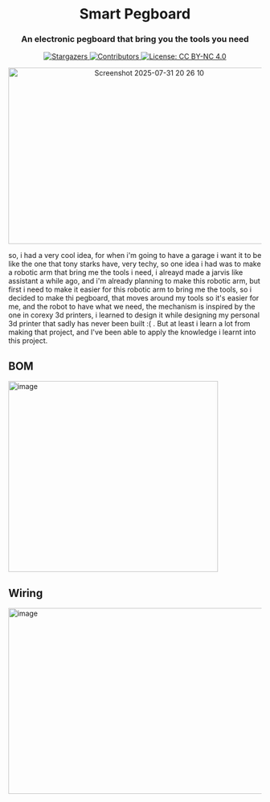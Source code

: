 <h1 align="center">Smart Pegboard</h1>
<h3 align="center">An electronic pegboard that bring you the tools you need</h3>
<p align="center">
  <a href="https://github.com/RayaneGuebre/Automatic-Watering-System/stargazers">
    <img src="https://img.shields.io/github/stars/RayaneGuebre/Smart-Pegboard" alt="Stargazers">
  </a>
  <a href="https://github.com/RayaneGuebre/Automatic-Watering-System/graphs/contributors">
    <img src="https://img.shields.io/github/contributors/RayaneGuebre/Smart-Pegboard" alt="Contributors">
  </a>
  <a href="https://creativecommons.org/licenses/by-nc/4.0/">
    <img src="https://img.shields.io/badge/License-CC_BY--NC_4.0-lightgrey.svg" alt="License: CC BY-NC 4.0">
  </a>
</p>

<p align="center">
  <img width="545" height="351" alt="Screenshot 2025-07-31 20 26 10" src="https://github.com/user-attachments/assets/6b77132e-96d2-4b8a-a401-96547e4d8046" />

</p>


so, i had a very cool idea, for when i'm going to have a garage i want it to be like the one that tony starks have, very techy, so one idea i had was to make a robotic arm that bring me the tools i need, i alreayd made a jarvis like assistant a while ago, and i'm already planning to make this robotic arm, but first i need to make it easier for this robotic arm to bring me the tools, so i decided to make thi pegboard, that moves around my tools so it's easier for me, and the robot to have what we need, the mechanism is inspired by the one in corexy 3d printers, i learned to design it while designing my personal 3d printer that sadly has never been built :( . But at least i learn a lot from making that project, and I've been able to apply the knowledge i learnt into this project.


## BOM
<img width="417" height="380" alt="image" src="https://github.com/user-attachments/assets/595138e7-c3d6-40d8-a95d-3171809247a7" />




## Wiring
<img width="516" height="370" alt="image" src="https://github.com/user-attachments/assets/651ba7e7-b5a0-4357-b00a-e6f5f8620804" />
